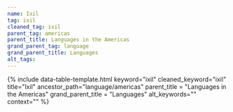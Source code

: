 ```yaml
---
name: Ixil
tag: ixil
cleaned_tag: ixil
parent_tag: americas
parent_title: Languages in the Americas
grand_parent_tag: language
grand_parent_title: Languages
alt_tags: 
---
```


{% include data-table-template.html 
  keyword="ixil" 
  cleaned_keyword="ixil" 
  title="Ixil"
  ancestor_path="language/americas" 
  parent_title = "Languages in the Americas"
  grand_parent_title = "Languages"
  alt_keywords=""
  context=""
%}

